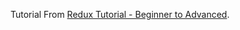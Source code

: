 Tutorial From [Redux Tutorial - Beginner to Advanced](https://www.youtube.com/watch?v=LblLwDCS4II).
